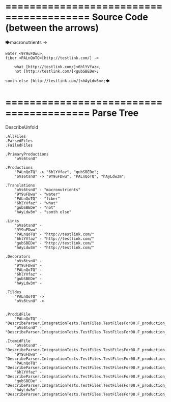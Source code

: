 ========================================
Source Code (between the arrows)
========================================

🡆macronutrients <oVs6tsnU> ->

    water <9Y9uFDwu>,
	fiber <PALnQoTQ>[http://testlink.com/] ->

        what [http://testlink.com/]<6hlYVfaz>,
        not [http://testlink.com/]<gubSBEDe>;

	somth else [http://testlink.com/]<hAyLdw3m>;🡄

========================================
Parse Tree
========================================
DescribeUnfold

    .AllFiles
    .ParsedFiles
    .FailedFiles

    .PrimaryProductions
        "oVs6tsnU" 

    .Productions
        "PALnQoTQ" -> "6hlYVfaz", "gubSBEDe";
        "oVs6tsnU" -> "9Y9uFDwu", "PALnQoTQ", "hAyLdw3m";

    .Translations
        "oVs6tsnU" - "macronutrients"
        "9Y9uFDwu" - "water"
        "PALnQoTQ" - "fiber"
        "6hlYVfaz" - "what"
        "gubSBEDe" - "not"
        "hAyLdw3m" - "somth else"

    .Links
        "oVs6tsnU" - 
        "9Y9uFDwu" - 
        "PALnQoTQ" - "http://testlink.com/"
        "6hlYVfaz" - "http://testlink.com/"
        "gubSBEDe" - "http://testlink.com/"
        "hAyLdw3m" - "http://testlink.com/"

    .Decorators
        "oVs6tsnU" - 
        "9Y9uFDwu" - 
        "PALnQoTQ" - 
        "6hlYVfaz" - 
        "gubSBEDe" - 
        "hAyLdw3m" - 

    .Tildes
        "PALnQoTQ" -> 
        "oVs6tsnU" -> 


    .ProdidFile
        "PALnQoTQ" - "DescribeParser.IntegrationTests.TestFiles.TestFilesFor08.F_production_in_production3.ds"
        "oVs6tsnU" - "DescribeParser.IntegrationTests.TestFiles.TestFilesFor08.F_production_in_production3.ds"

    .ItemidFile
        "oVs6tsnU" - "DescribeParser.IntegrationTests.TestFiles.TestFilesFor08.F_production_in_production3.ds"
        "9Y9uFDwu" - "DescribeParser.IntegrationTests.TestFiles.TestFilesFor08.F_production_in_production3.ds"
        "PALnQoTQ" - "DescribeParser.IntegrationTests.TestFiles.TestFilesFor08.F_production_in_production3.ds"
        "6hlYVfaz" - "DescribeParser.IntegrationTests.TestFiles.TestFilesFor08.F_production_in_production3.ds"
        "gubSBEDe" - "DescribeParser.IntegrationTests.TestFiles.TestFilesFor08.F_production_in_production3.ds"
        "hAyLdw3m" - "DescribeParser.IntegrationTests.TestFiles.TestFilesFor08.F_production_in_production3.ds"

